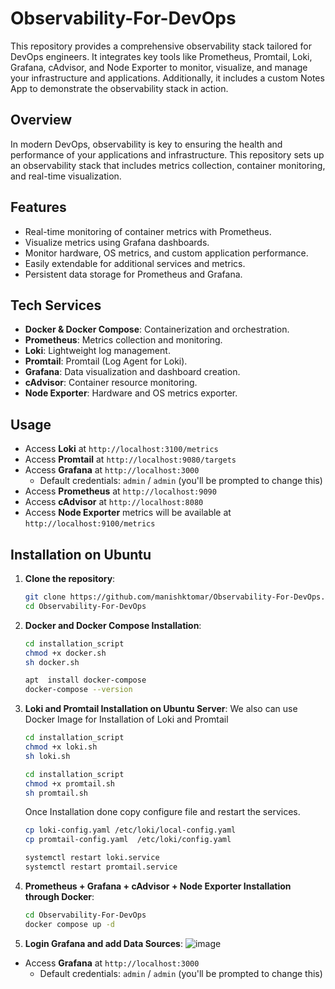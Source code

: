 # Observability-For-DevOps

This repository provides a comprehensive observability stack tailored for DevOps engineers. It integrates key tools like Prometheus, Promtail, Loki, Grafana, cAdvisor, and Node Exporter to monitor, visualize, and manage your infrastructure and applications. Additionally, it includes a custom Notes App to demonstrate the observability stack in action.

## Overview
In modern DevOps, observability is key to ensuring the health and performance of your applications and infrastructure. This repository sets up an observability stack that includes metrics collection, container monitoring, and real-time visualization.

## Features
- Real-time monitoring of container metrics with Prometheus.
- Visualize metrics using Grafana dashboards.
- Monitor hardware, OS metrics, and custom application performance.
- Easily extendable for additional services and metrics.
- Persistent data storage for Prometheus and Grafana.

## Tech Services
- **Docker & Docker Compose**: Containerization and orchestration.
- **Prometheus**: Metrics collection and monitoring.
- **Loki**: Lightweight log management.
- **Promtail**: Promtail (Log Agent for Loki).
- **Grafana**: Data visualization and dashboard creation.
- **cAdvisor**: Container resource monitoring.
- **Node Exporter**: Hardware and OS metrics exporter.

## Usage
- Access **Loki** at `http://localhost:3100/metrics`
- Access **Promtail** at `http://localhost:9080/targets`
- Access **Grafana** at `http://localhost:3000`
  - Default credentials: `admin` / `admin` (you'll be prompted to change this)
- Access **Prometheus** at `http://localhost:9090`
- Access **cAdvisor** at `http://localhost:8080`
- Access **Node Exporter** metrics will be available at `http://localhost:9100/metrics`

## Installation on Ubuntu

1. **Clone the repository**:
    ```bash
    git clone https://github.com/manishktomar/Observability-For-DevOps.git
    cd Observability-For-DevOps
    ```

2. **Docker and Docker Compose Installation**:
    ```bash
    cd installation_script
    chmod +x docker.sh
    sh docker.sh
    ```
    ```bash
    apt  install docker-compose
    docker-compose --version
    ```

3. **Loki and Promtail Installation on Ubuntu Server**:
We also can use Docker Image for Installation of Loki and Promtail 

    ```bash
    cd installation_script
    chmod +x loki.sh
    sh loki.sh
    ```

    ```bash
    cd installation_script
    chmod +x promtail.sh
    sh promtail.sh
    ```

    Once Installation done copy configure file and restart the services.
    ```bash
    cp loki-config.yaml /etc/loki/local-config.yaml
    cp promtail-config.yaml  /etc/loki/config.yaml

    systemctl restart loki.service
    systemctl restart promtail.service
    ```

4. **Prometheus + Grafana + cAdvisor + Node Exporter Installation through Docker**:
    ```bash
    cd Observability-For-DevOps
    docker compose up -d
    ```

5. **Login Grafana and add Data Sources**:
   ![image](https://github.com/user-attachments/assets/a93caf59-a806-4968-b188-d591e6f70e9d)

  - Access **Grafana** at `http://localhost:3000`
    - Default credentials: `admin` / `admin` (you'll be prompted to change this)
